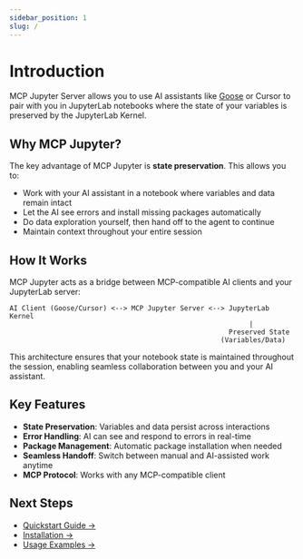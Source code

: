 ```yaml
---
sidebar_position: 1
slug: /
---
```


# Introduction

MCP Jupyter Server allows you to use AI assistants like [Goose](https://block.github.io/goose/) or Cursor to pair with you in JupyterLab notebooks where the state of your variables is preserved by the JupyterLab Kernel.

## Why MCP Jupyter?

The key advantage of MCP Jupyter is **state preservation**. This allows you to:

- Work with your AI assistant in a notebook where variables and data remain intact
- Let the AI see errors and install missing packages automatically
- Do data exploration yourself, then hand off to the agent to continue
- Maintain context throughout your entire session

## How It Works

MCP Jupyter acts as a bridge between MCP-compatible AI clients and your JupyterLab server:

```
AI Client (Goose/Cursor) <--> MCP Jupyter Server <--> JupyterLab Kernel
                                                           |
                                                      Preserved State
                                                    (Variables/Data)
```

This architecture ensures that your notebook state is maintained throughout the session, enabling seamless collaboration between you and your AI assistant.

## Key Features

- **State Preservation**: Variables and data persist across interactions
- **Error Handling**: AI can see and respond to errors in real-time
- **Package Management**: Automatic package installation when needed
- **Seamless Handoff**: Switch between manual and AI-assisted work anytime
- **MCP Protocol**: Works with any MCP-compatible client

## Next Steps

- [Quickstart Guide →](/docs/quickstart)
- [Installation →](/docs/installation)
- [Usage Examples →](/docs/usage)